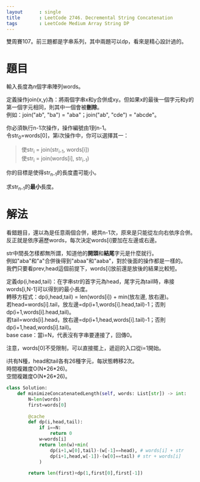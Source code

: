 ```yaml
--- 
layout      : single
title       : LeetCode 2746. Decremental String Concatenation
tags        : LeetCode Medium Array String DP
---
```

雙周賽107。前三題都是字串系列，其中兩題可以dp，看來是精心設計過的。  

# 題目
輸入長度為n個字串陣列words。  

定義操作join(x,y)為：將兩個字串x和y合併成xy。但如果x的最後一個字元和y的第一個字元相同，則其中一個會被**刪除**。  
例如：join("ab", "ba") = "aba"；join("ab", "cde") = "abcde"。  

你必須執行n-1次操作，操作編號由1到n-1。  
令str<sub>0</sub>=words[0]，第i次操作中，你可以選擇其一：  
> 使str<sub>i</sub> = join(str<sub>i-1</sub>, words[i])  
> 使str<sub>i</sub> = join(words[i], str<sub>i-1</sub>)  

你的目標是使得str<sub>n-1</sub>的長度盡可能小。  

求str<sub>n-1</sub>的**最小**長度。  

# 解法
看錯題目，還以為是任意兩個合併，總共n-1次，原來是只能從左向右依序合併。  
反正就是依序遍歷words，每次決定words[i]要加在左邊或右邊。  

str中間長怎樣都無所謂，知道他的**開頭**和**結尾**字元是什麼就行。  
例如"aba"和"a"合併後得到"abaa"和"aaba"，對於後面的操作都是一樣的。  
我們只要看prev,head這個前提下，words[i]放前還是放後的結果比較短。  

定義dp(i,head,tail)：在字串str的首字元為head，尾字元為tail時，串接words[i,N-1]可以得到的最小長度。  
轉移方程式：dp(i,head,tail) = len(words[i]) + min(放左邊, 放右邊)。  
若head=words[i].tail，放左邊=dp(i+1,words[i].head,tail)-1；否則dp(i+1,words[i].head,tail)。  
若tail=words[i].head，放右邊=dp(i+1,head,words[i].tail)-1；否則dp(i+1,head,words[i].tail)。  
base case：當i=N，代表沒有字串要連接了，回傳0。  

注意，words[0]不受限制，可以直接擺上，遞迴的入口從i=1開始。  

i共有N種，head和tail各有26種字元，每狀態轉移2次。  
時間複雜度O(N\*26\*26)。  
空間複雜度O(N\*26\*26)。  

```python
class Solution:
    def minimizeConcatenatedLength(self, words: List[str]) -> int:
        N=len(words)
        first=words[0]
            
        @cache
        def dp(i,head,tail):
            if i==N:
                return 0
            w=words[i]
            return len(w)+min(
                dp(i+1,w[0],tail)-(w[-1]==head), # words[i] + str
                dp(i+1,head,w[-1])-(w[0]==tail) # str + words[i]
            )
        
        return len(first)+dp(1,first[0],first[-1])
```
